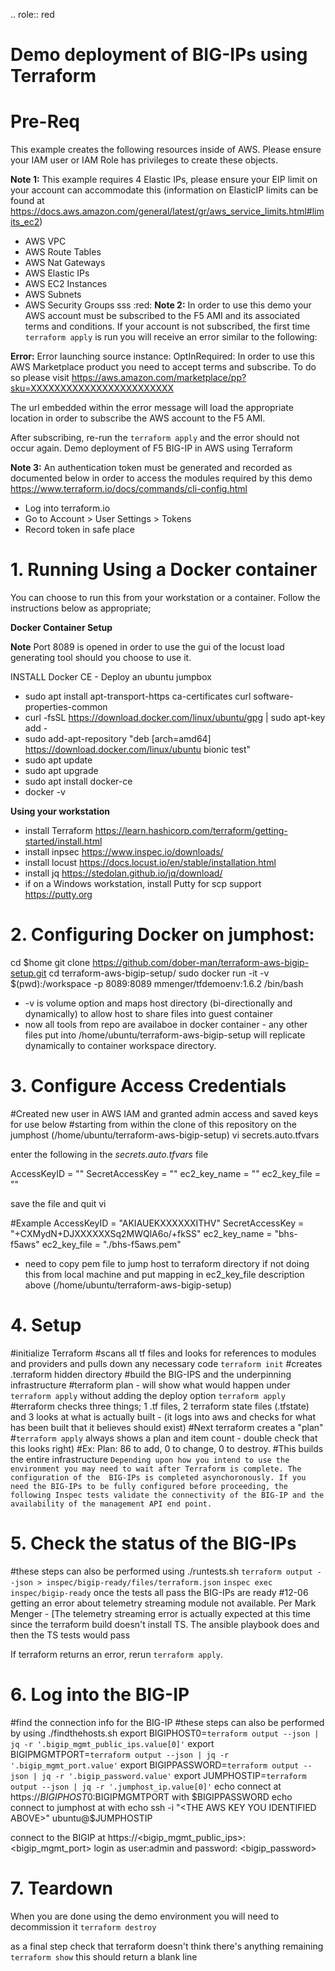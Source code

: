 .. role:: red
# Demo deployment of BIG-IPs using Terraform
# Pre-Req
This example creates the following resources inside of AWS.  Please ensure your IAM user or IAM Role has privileges to create these objects.

**Note 1:** This example requires 4 Elastic IPs, please ensure your EIP limit on your account can accommodate this (information on ElasticIP limits can be found at https://docs.aws.amazon.com/general/latest/gr/aws_service_limits.html#limits_ec2)
 - AWS VPC
 - AWS Route Tables
 - AWS Nat Gateways
 - AWS Elastic IPs
 - AWS EC2 Instances
 - AWS Subnets
 - AWS Security Groups
 sss
 :red: **Note 2:** In order to use this demo your AWS account must be subscribed to the F5 AMI and its associated terms and conditions. If your account is not subscribed, the first time ```terraform apply``` is run you will receive an error similar to the following:

 **Error:** Error launching source instance: OptInRequired: In order to use this AWS Marketplace product you need to accept terms and subscribe. To do so please 
visit https://aws.amazon.com/marketplace/pp?sku=XXXXXXXXXXXXXXXXXXXXXXXX

The url embedded within the error message will load the appropriate location in order to subscribe the AWS account to the F5 AMI.

After subscribing, re-run the ```terraform apply``` and the error should not occur again.
Demo deployment of F5 BIG-IP in AWS using Terraform

 **Note 3:** An authentication token must be generated and recorded as documented below in order to access the modules required by this demo
https://www.terraform.io/docs/commands/cli-config.html
- Log into terraform.io
- Go to Account > User Settings > Tokens
- Record token in safe place
# 1. Running Using a Docker container
You can choose to run this from your workstation or a container. Follow the instructions below as appropriate;

**Docker Container Setup**

**Note** Port 8089 is opened in order to use the gui of the locust load generating tool should you choose to use it.

INSTALL Docker CE - Deploy an ubuntu jumpbox 
  - sudo apt install apt-transport-https ca-certificates curl software-properties-common
  - curl -fsSL https://download.docker.com/linux/ubuntu/gpg | sudo apt-key add -
  - sudo add-apt-repository "deb [arch=amd64] https://download.docker.com/linux/ubuntu bionic test"
  - sudo apt update
  - sudo apt upgrade
  - sudo apt install docker-ce
  - docker -v

**Using your workstation**
  - install Terraform https://learn.hashicorp.com/terraform/getting-started/install.html
  - install inpsec https://www.inspec.io/downloads/
  - install locust https://docs.locust.io/en/stable/installation.html
  - install jq https://stedolan.github.io/jq/download/
  - if on a Windows workstation, install Putty for scp support https://putty.org
# 2. Configuring Docker on jumphost: 
cd $home
git clone https://github.com/dober-man/terraform-aws-bigip-setup.git
cd terraform-aws-bigip-setup/
sudo docker run -it -v $(pwd):/workspace -p 8089:8089 mmenger/tfdemoenv:1.6.2 /bin/bash

* -v is volume option and maps host directory (bi-directionally and dynamically) to allow host to share files into guest container
* now all tools from repo are availaboe in docker container - any other files put into /home/ubuntu/terraform-aws-bigip-setup will replicate dynamically to container workspace directory. 
# 3. Configure Access Credentials
#Created new user in AWS IAM and granted admin access and saved keys for use below
#starting from within the clone of this repository on the jumphost (/home/ubuntu/terraform-aws-bigip-setup)
vi secrets.auto.tfvars

enter the following in the *secrets.auto.tfvars* file

AccessKeyID         = "<AN ACCESS KEY FOR YOUR AWS ACCOUNT>" 
SecretAccessKey     = "<THE SECRET KEY ASSOCIATED WITH THE AWS ACCESS KEY>" 
ec2_key_name        = "<THE NAME OF AN AWS KEY PAIR WHICH IS ASSOCIATE WITH THE AWS ACOUNT>"
ec2_key_file        = "<THE PATH TO AN SSH KEY FILE USED TO CONNECT TO THE UBUNTU SERVER ONCE IT IS CREATED. NOTE: THIS PATH SHOULD BE RELATIVE TO THE CONTAINER ROOT>"

save the file and quit vi

#Example
AccessKeyID         = "AKIAUEKXXXXXXITHV"
SecretAccessKey     = "+CXMydN+DJXXXXXXSq2MWQlA6o/+fkSS"
ec2_key_name        = "bhs-f5aws"
ec2_key_file        = "./bhs-f5aws.pem"

* need to copy pem file to jump host to terraform directory if not doing this from local machine and put mapping in ec2_key_file description above (/home/ubuntu/terraform-aws-bigip-setup)
# 4. Setup 
#initialize Terraform
#scans all tf files and looks for references to modules and providers and pulls down any necessary code
```terraform init```
#creates .terraform hidden directory
#build the BIG-IPS and the underpinning infrastructure
#terraform plan - will show what would happen under ```terraform apply``` without adding the deploy option
```terraform apply```
#terraform checks three things; 1 .tf files, 2 terraform state files (.tfstate) and 3 looks at what is actually built - (it logs into aws and checks for what has been built that it believes should exist)
#Next terraform creates a "plan"
#```terraform apply``` always shows a plan and item count - double check that this looks right)
#Ex: Plan: 86 to add, 0 to change, 0 to destroy.
#This builds the entire infrastructure 
```Depending upon how you intend to use the environment you may need to wait after Terraform is complete. The configuration of the  BIG-IPs is completed asynchoronously. If you need the BIG-IPs to be fully configured before proceeding, the following Inspec tests validate the connectivity of the BIG-IP and the availability of the management API end point.```
# 5. Check the status of the BIG-IPs
#these steps can also be performed using ./runtests.sh
````terraform output --json > inspec/bigip-ready/files/terraform.json````
````inspec exec inspec/bigip-ready````
once the tests all pass the BIG-IPs are ready
#12-06 getting an error about telemetry streaming module not available. Per Mark Menger - [The telemetry streaming error is actually expected at this time since the terraform build doesn't install TS.
​The ansible playbook does and then the TS tests would pass

If terraform returns an error, rerun ```terraform apply```.
# 6. Log into the BIG-IP
#find the connection info for the BIG-IP
#these steps can also be performed by using ./findthehosts.sh
export BIGIPHOST0=`terraform output --json | jq -r '.bigip_mgmt_public_ips.value[0]'`
export BIGIPMGMTPORT=`terraform output --json | jq -r '.bigip_mgmt_port.value'`
export BIGIPPASSWORD=`terraform output --json | jq -r '.bigip_password.value'`
export JUMPHOSTIP=`terraform output --json | jq -r '.jumphost_ip.value[0]'`
echo connect at https://$BIGIPHOST0:$BIGIPMGMTPORT with $BIGIPPASSWORD
echo connect to jumphost at with
echo ssh -i "<THE AWS KEY YOU IDENTIFIED ABOVE>" ubuntu@$JUMPHOSTIP

connect to the BIGIP at https://<bigip_mgmt_public_ips>:<bigip_mgmt_port>
login as user:admin and password: <bigip_password>
# 7. Teardown
When you are done using the demo environment you will need to decommission it
```terraform destroy```

as a final step check that terraform doesn't think there's anything remaining
```terraform show```
this should return a blank line

